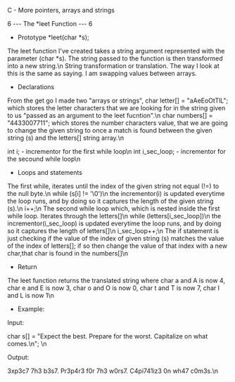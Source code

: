 C - More pointers, arrays and strings

6 --- The *leet Function --- 6

 - Prototype *leet(char *s);

The leet function I've created takes a string argument represented with the parameter (char *s). The string passed to the function is then transformed into a new string.\n
String transformation or translation. The way I look at this is the same as saying. I am swapping values between arrays. 

 - Declarations

From the get go I made two "arrays or strings", char letter[] = "aAeEoOtTlL"; which stores the letter characters that we are looking for in the string given to us "passed as an argument to the leet fucntion".\n 
char numbers[] = "4433007711"; which stores the number characters value, that we are going to change the given string to once a match is found between the given string (s) and the letters[] string array.\n

int i; - incrementor for the first while loop\n
int i_sec_loop; - incrementor for the secound while loop\n

 - Loops and statements

The first while, iterates until the index of the given string not equal (!=) to the null byte.\n
    while (s[i] != '\0')\n
the incrementor(i) is updated everytime the loop runs, and by doing so it captures the length of the given string (s).\n
    i++;\n
The second while loop which, which is nested inside the first while loop. Iterates through the letters[]\n
    while (letters[i_sec_loop])\n
the incrementor(i_sec_loop) is updated everytime the loop runs, and by doing so it captures the length of letters[]\n
    i_sec_loop++;\n
The if statement is just checking if the value of the index of given string (s) matches the value of the index of letters[]; if so then change the value of that index with a new char,that char is found in the numbers[]\n

 - Return

The leet function returns the translated string where char a and A is now 4, char e and E is now 3, char o and O is now 0, char t and T is now 7, char l and L is now 1\n

 - Example:

Input:

char s[] = "Expect the best. Prepare for the worst. Capitalize on what comes.\n"; \n

Output:

3xp3c7 7h3 b3s7. Pr3p4r3 f0r 7h3 w0rs7. C4pi741iz3 0n wh47 c0m3s.\n